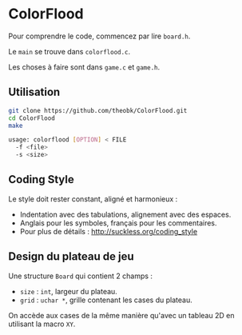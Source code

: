# ColorFlood

Pour comprendre le code, commencez par lire `board.h`.

Le `main` se trouve dans `colorflood.c`.

Les choses à faire sont dans `game.c` et `game.h`.

## Utilisation

```sh
git clone https://github.com/theobk/ColorFlood.git
cd ColorFlood
make
```

```sh
usage: colorflood [OPTION] < FILE
  -f <file>
  -s <size>
```

## Coding Style

Le style doit rester constant, aligné et harmonieux :
- Indentation avec des tabulations, alignement avec des espaces.
- Anglais pour les symboles, français pour les commentaires.
- Pour plus de détails : http://suckless.org/coding_style

## Design du plateau de jeu

Une structure `Board` qui contient 2 champs :
- `size` : `int`, largeur du plateau.
- `grid` : `uchar *`, grille contenant les cases du plateau.

On accède aux cases de la même manière qu'avec un tableau 2D en
utilisant la macro `XY`.
